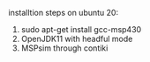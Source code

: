 installtion steps on ubuntu 20:

1. sudo apt-get install gcc-msp430
2. OpenJDK11 with headful mode
3. MSPsim through contiki

